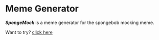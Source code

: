 # Meme Generator

***SpongeMock*** is a meme generator for the spongebob mocking meme. 

Want to try? [click here](https://sponge-mock.netlify.app/)
 